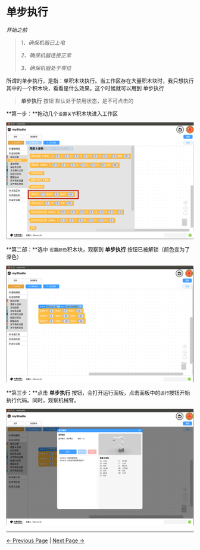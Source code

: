 # 单步执行
*开始之前*

> *1、确保机器已上电*
>
> *2、确保机器连接正常*
>
> *3、确保机器处于零位*

所谓的单步执行，是指：单积木块执行。当工作区存在大量积木块时，我只想执行其中的一个积木块，看看是什么效果。这个时候就可以用到 单步执行

> **单步执行** 按钮 默认处于禁用状态，是不可点击的



**第一步：**拖动几个`设置关节`积木块进入工作区

<img src="..\resources\1-blockly\images\singleStep\send_angle.png" style="zoom:80%;" />



**第二部：**选中 `设置颜色`积木块，观察到 **单步执行** 按钮已被解锁（颜色变为了深色）

<img src="..\resources\1-blockly\images\singleStep\select.png" style="zoom:80%;" />



**第三步：**点击 **单步执行** 按钮，会打开运行面板，点击面板中的`运行`按钮开始执行代码。同时，观察机械臂。

<img src="..\resources\1-blockly\images\singleStep\run_plane.png" style="zoom:80%;" />






---

[← Previous Page](./7-chatGPT.md) | [Next Page →](./9-program.md)



